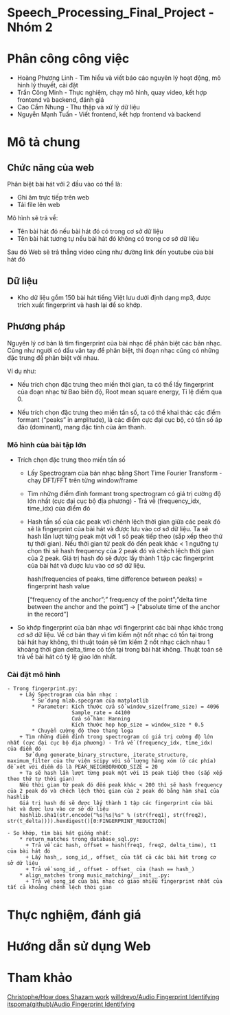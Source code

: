 # Speech_Processing_Final_Project - Nhóm 2

# Phân công công việc
+ Hoàng Phương Linh - Tìm hiểu và viết báo cáo nguyên lý hoạt động, mô hình lý thuyết, cài đặt
+ Trần Công Minh - Thực nghiệm, chạy mô hình, quay video, kết hợp frontend và backend, đánh giá
+ Cao Cẩm Nhung - Thu thập và xử lý dữ liệu
+ Nguyễn Mạnh Tuấn - Viết frontend, kết hợp frontend và backend

# Mô tả chung
## Chức năng của web
Phân biệt bài hát với 2 đầu vào có thể là:
- Ghi âm trực tiếp trên web
- Tải file lên web

Mô hình sẽ trả về:
- Tên bài hát đó nếu bài hát đó có trong cơ sở dữ liệu
- Tên bài hát tương tự nếu bài hát đó không có trong cơ sở dữ liệu

Sau đó Web sẽ trả thẳng video cũng như đường link đến youtube của bài hát đó

## Dữ liệu
- Kho dữ liệu gồm 150 bài hát tiếng Việt lưu dưới định dạng mp3, được trích xuất fingerprint và hash lại để so khớp.

## Phương pháp
Nguyên lý cơ bản là tìm fingerprint của bài nhạc để phân biệt các bản nhạc. Cũng như người có dấu vân tay để phân biệt, thì đoạn nhạc cũng có những đặc trưng để phân biệt với nhau.

Ví dụ như:

+ Nếu trích chọn đặc trưng theo miền thời gian, ta có thể lấy fingerprint của đoạn nhạc từ Bao biên độ, Root mean square energy, Tỉ lệ điểm qua 0. 

+ Nếu trích chọn đặc trưng theo miền tần số, ta có thể khai thác các điểm formant (“peaks” in amplitude), là các điểm cực đại cục bộ, có tần số áp đảo (dominant), mang đặc tính của âm thanh.

### Mô hình của bài tập lớn
  - Trích chọn đặc trưng theo miền tần số
    + Lấy Spectrogram của bản nhạc bằng Short Time Fourier Transform - chạy DFT/FFT trên từng window/frame
    + Tìm những điểm đỉnh formant trong spectrogram có giá trị cường độ lớn nhất (cực đại cục bộ địa phương) - Trả về (frequency_idx, time_idx) của điểm đó
    + Hash tần số của các peak với chênh lệch thời gian giữa các peak đó sẽ là fingerprint của bài hát và được lưu vào cơ sở dữ liệu. Ta sẽ hash lần lượt từng peak một với 1 số peak tiếp theo (sắp xếp theo thứ tự thời gian). Nếu thời gian từ peak đó đến peak khác < 1 ngưỡng tự chọn thì sẽ hash frequency của 2 peak đó và chêch lệch thời gian của 2 peak. Giá trị hash đó sẽ được lấy thành 1 tập các fingerprint của bài hát và được lưu vào cơ sở dữ liệu.
    
        hash(frequencies of peaks, time difference between peaks) = fingerprint hash value
        
        [“frequency of the  anchor”;” frequency of the  point”;”delta time between the anchor and the point”] -> [“absolute time of the anchor in the record”]
   - So khớp fingerprint của bản nhạc với fingerprint các bài nhạc khác trong cơ sở dữ liệu. Về cơ bản thay vì tìm kiếm nột nốt nhạc có tồn tại trong bài hát hay không, thì thuật toán sẽ tìm kiếm 2 nốt nhạc cách nhau 1 khoảng thời gian delta_time có tồn tại trong bài hát không. Thuật toán sẽ trả về bài hát có tỷ lệ giao lớn nhất.

### Cài đặt mô hình
    - Trong fingerprint.py:
        + Lấy Spectrogram của bản nhạc : 
            * Sử dụng mlab.specgram của matplotlib
            * Parameter: Kích thước cửa sổ window_size(frame_size) = 4096
                         Sample_rate = 44100
                         Cửa sổ hàm: Hanning
                         Kích thước hop hop_size = window_size * 0.5
            * Chuyển cường độ theo thang loga 
        + Tìm những điểm đỉnh trong spectrogram có giá trị cường độ lớn nhất (cực đại cục bộ địa phương) - Trả về (frequency_idx, time_idx) của điểm đó
          Sử dụng generate_binary_structure, iterate_structure, maximum_filter của thư viện scipy với số lượng hàng xóm (ở các phía) để xét với điểm đó là PEAK_NEIGHBORHOOD_SIZE = 20
        + Ta sẽ hash lần lượt từng peak một với 15 peak tiếp theo (sắp xếp theo thứ tự thời gian)
        Nếu thời gian từ peak đó đến peak khác < 200 thì sẽ hash frequency của 2 peak đó và chêch lệch thời gian của 2 peak đó bằng hàm sha1 của hashlib
        Giá trị hash đó sẽ được lấy thành 1 tập các fingerprint của bài hát và được lưu vào cơ sở dữ liệu
        hashlib.sha1(str.encode("%s|%s|%s" % (str(freq1), str(freq2), str(t_delta)))).hexdigest()[0:FINGERPRINT_REDUCTION]
        
    - So khớp, tìm bài hát giống nhất:
        * return_matches trong database_sql.py:
          + Trả về các hash, offset = hash(freq1, freq2, delta_time), t1 của bài hát đó
          + Lấy hash_, song_id_, offset_ của tất cả các bài hát trong cơ sở dữ liệu
          + Trả về song_id_, offset - offset_ của (hash == hash_)
        * align_matches trong music_matching/__init__.py:
          + Trả về song_id của bài nhạc có giao nhiều fingerprint nhất của tất cả khoảng chênh lệch thời gian
# Thực nghiệm, đánh giá

# Hướng dẫn sử dụng Web

# Tham khảo
[Christophe/How does Shazam work](http://coding-geek.com/how-shazam-works/)
[willdrevo/Audio Fingerprint Identifying](https://willdrevo.com/fingerprinting-and-audio-recognition-with-python/)
[itspoma(github)/Audio Fingerprint Identifying](https://github.com/itspoma/audio-fingerprint-identifying-python)
